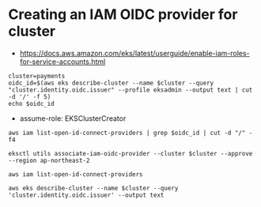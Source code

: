 # Creating an IAM OIDC provider for cluster
* https://docs.aws.amazon.com/eks/latest/userguide/enable-iam-roles-for-service-accounts.html
```
cluster=payments
oidc_id=$(aws eks describe-cluster --name $cluster --query "cluster.identity.oidc.issuer" --profile eksadmin --output text | cut -d '/' -f 5)
echo $oidc_id
```
* assume-role: EKSClusterCreator
```
aws iam list-open-id-connect-providers | grep $oidc_id | cut -d "/" -f4
```

```
eksctl utils associate-iam-oidc-provider --cluster $cluster --approve --region ap-northeast-2
```

```
aws iam list-open-id-connect-providers
```

```
aws eks describe-cluster --name $cluster --query 'cluster.identity.oidc.issuer' --output text
```

